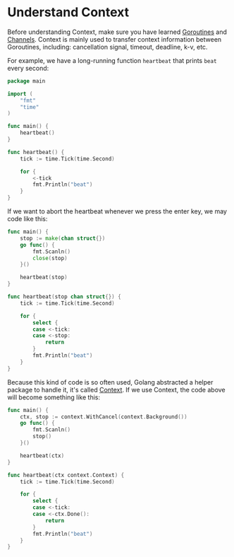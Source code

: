 # Understand Context

Before understanding Context, make sure you have learned [Goroutines](https://tour.golang.org/concurrency/1) and [Channels](https://tour.golang.org/concurrency/2).
Context is mainly used to transfer context information between Goroutines, including: cancellation signal, timeout, deadline, k-v, etc.

For example, we have a long-running function `heartbeat` that prints `beat` every second:

```go
package main

import (
	"fmt"
	"time"
)

func main() {
	heartbeat()
}

func heartbeat() {
	tick := time.Tick(time.Second)

	for {
		<-tick
		fmt.Println("beat")
	}
}
```

If we want to abort the heartbeat whenever we press the enter key, we may code like this:

```go
func main() {
	stop := make(chan struct{})
	go func() {
		fmt.Scanln()
		close(stop)
	}()

	heartbeat(stop)
}

func heartbeat(stop chan struct{}) {
	tick := time.Tick(time.Second)

	for {
		select {
		case <-tick:
		case <-stop:
			return
		}
		fmt.Println("beat")
	}
}
```

Because this kind of code is so often used, Golang abstracted a helper package to handle it,
it's called [Context](https://golang.org/pkg/context/).
If we use Context, the code above will become something like this:

```go
func main() {
	ctx, stop := context.WithCancel(context.Background())
	go func() {
		fmt.Scanln()
		stop()
	}()

	heartbeat(ctx)
}

func heartbeat(ctx context.Context) {
	tick := time.Tick(time.Second)

	for {
		select {
		case <-tick:
		case <-ctx.Done():
			return
		}
		fmt.Println("beat")
	}
}
```